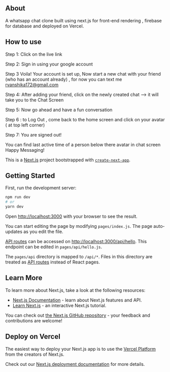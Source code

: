 ## About 
A whatsapp chat clone built using next.js for front-end rendering , firebase for database and  deployed on Vercel.

## How to use

Step 1: Click on the live link


Step 2: Sign in using your google account


Step 3 Voila! Your account is set up, Now start a new chat with your friend (who has an account already) , for now you can text me rvanshika172@gmail.com


Step 4: After adding your friend, click on the newly created chat --> it will take you to the Chat Screen


Step 5: Now go ahead and have a fun conversation


Step 6 : to Log Out , come back to the home screen and click on your avatar ( at top left corner)


Step 7: You are signed out!


You can find last active time of a person below there avatar in chat screen
Happy Messaging!




This is a [Next.js](https://nextjs.org/) project bootstrapped with [`create-next-app`](https://github.com/vercel/next.js/tree/canary/packages/create-next-app).

## Getting Started

First, run the development server:

```bash
npm run dev
# or
yarn dev
```

Open [http://localhost:3000](http://localhost:3000) with your browser to see the result.

You can start editing the page by modifying `pages/index.js`. The page auto-updates as you edit the file.

[API routes](https://nextjs.org/docs/api-routes/introduction) can be accessed on [http://localhost:3000/api/hello](http://localhost:3000/api/hello). This endpoint can be edited in `pages/api/hello.js`.

The `pages/api` directory is mapped to `/api/*`. Files in this directory are treated as [API routes](https://nextjs.org/docs/api-routes/introduction) instead of React pages.

## Learn More

To learn more about Next.js, take a look at the following resources:

- [Next.js Documentation](https://nextjs.org/docs) - learn about Next.js features and API.
- [Learn Next.js](https://nextjs.org/learn) - an interactive Next.js tutorial.

You can check out [the Next.js GitHub repository](https://github.com/vercel/next.js/) - your feedback and contributions are welcome!

## Deploy on Vercel

The easiest way to deploy your Next.js app is to use the [Vercel Platform](https://vercel.com/new?utm_medium=default-template&filter=next.js&utm_source=create-next-app&utm_campaign=create-next-app-readme) from the creators of Next.js.

Check out our [Next.js deployment documentation](https://nextjs.org/docs/deployment) for more details.
